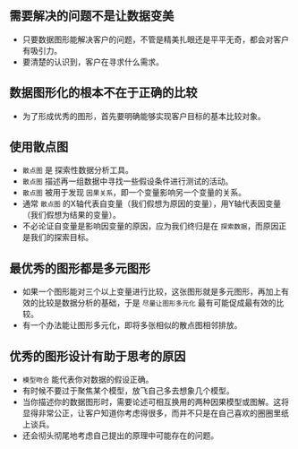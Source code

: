 ## 需要解决的问题不是让数据变美
* 只要数据图形能解决客户的问题，不管是精美扎眼还是平平无奇，都会对客户有吸引力。
* 要清楚的认识到，客户在寻求什么需求。

## 数据图形化的根本不在于正确的比较
* 为了形成优秀的图形，首先要明确能够实现客户目标的基本比较对象。

## 使用散点图
* `散点图` 是 探索性数据分析工具。
* `散点图` 描述再一组数据中寻找一些假设条件进行测试的活动。
* `散点图` 被用于发现 `因果关系`，即一个变量影响另一个变量的关系。
* 通常 `散点图` 的X轴代表自变量（我们假想为原因的变量），用Y轴代表因变量（我们假想为结果的变量）。
* 不必论证自变量是影响因变量的原因，应为我们终归是在 `探索数据`，而原因正是我们的探索目标。

## 最优秀的图形都是多元图形
* 如果一个图形能对三个以上变量进行比较，这张图形就是多元图形，再加上有效的比较是数据分析的基础，于是 `尽量让图形多元化` 最有可能促成最有效的比较。
* 有一个办法能让图形多元化，即将多张相似的散点图相邻排放。

## 优秀的图形设计有助于思考的原因
* `模型吻合` 能代表你对数据的假设正确。
* 有时候不要过于聚焦某个模型，放飞自己多去想象几个模型。
* 当你描述你的数据图形时，需要论述可相互换用的两种因果模型或图解。这将显得非常公正，让客户知道你考虑得很多，而并不只是在自己喜欢的圈圈里纸上谈兵。
* 还会彻头彻尾地考虑自己提出的原理中可能存在的问题。
